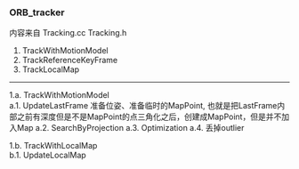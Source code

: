 <!--
 * @Author: Liu Weilong
 * @Date: 2021-01-28 11:14:38
 * @LastEditors: Liu Weilong 
 * @LastEditTime: 2021-01-28 13:10:15
 * @FilePath: /3rd-test-learning/31. orb_slam_related/doc/ORB_tracker.md
 * @Description: 
-->

### ORB_tracker 
内容来自 Tracking.cc Tracking.h 
1. TrackWithMotionModel
2. TrackReferenceKeyFrame
3. TrackLocalMap

-----
1.a. TrackWithMotionModel<br> 
a.1. UpdateLastFrame 准备位姿、准备临时的MapPoint,
     也就是把LastFrame内部之前有深度但是不是MapPoint的点三角化之后，创建成MapPoint，但是并不加入Map
a.2. SearchByProjection 
a.3. Optimization
a.4. 丢掉outlier

1.b. TrackWithLocalMap<br>
b.1. UpdateLocalMap